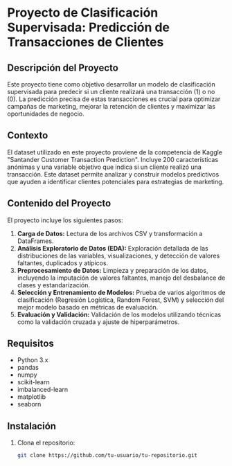 # Proyecto de Clasificación Supervisada: Predicción de Transacciones de Clientes

## Descripción del Proyecto

Este proyecto tiene como objetivo desarrollar un modelo de clasificación supervisada para predecir si un cliente realizará una transacción (1) o no (0). La predicción precisa de estas transacciones es crucial para optimizar campañas de marketing, mejorar la retención de clientes y maximizar las oportunidades de negocio.

## Contexto

El dataset utilizado en este proyecto proviene de la competencia de Kaggle "Santander Customer Transaction Prediction". Incluye 200 características anónimas y una variable objetivo que indica si un cliente realizó una transacción. Este dataset permite analizar y construir modelos predictivos que ayuden a identificar clientes potenciales para estrategias de marketing.

## Contenido del Proyecto

El proyecto incluye los siguientes pasos:

1. **Carga de Datos:** Lectura de los archivos CSV y transformación a DataFrames.
2. **Análisis Exploratorio de Datos (EDA):** Exploración detallada de las distribuciones de las variables, visualizaciones, y detección de valores faltantes, duplicados y atípicos.
3. **Preprocesamiento de Datos:** Limpieza y preparación de los datos, incluyendo la imputación de valores faltantes, manejo del desbalance de clases y estandarización.
4. **Selección y Entrenamiento de Modelos:** Prueba de varios algoritmos de clasificación (Regresión Logística, Random Forest, SVM) y selección del mejor modelo basado en métricas de evaluación.
5. **Evaluación y Validación:** Validación de los modelos utilizando técnicas como la validación cruzada y ajuste de hiperparámetros.

## Requisitos

- Python 3.x
- pandas
- numpy
- scikit-learn
- imbalanced-learn
- matplotlib
- seaborn

## Instalación

1. Clona el repositorio:
   ```bash
   git clone https://github.com/tu-usuario/tu-repositorio.git
